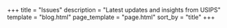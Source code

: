 +++
title = "Issues"
description = "Latest updates and insights from USIPS"
template = "blog.html"
page_template = "page.html"
sort_by = "title"
+++
